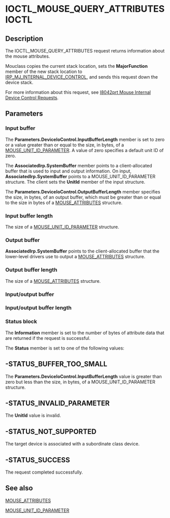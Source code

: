 # IOCTL_MOUSE_QUERY_ATTRIBUTES IOCTL

## Description

The IOCTL_MOUSE_QUERY_ATTRIBUTES request returns information about the mouse attributes.

Mouclass copies the current stack location, sets the **MajorFunction** member of the new stack location to [IRP_MJ_INTERNAL_DEVICE_CONTROL](https://learn.microsoft.com/windows-hardware/drivers/kernel/irp-mj-internal-device-control), and sends this request down the device stack.

For more information about this request, see [I8042prt Mouse Internal Device Control Requests](https://learn.microsoft.com/windows-hardware/drivers/ddi/content/).

## Parameters

### Input buffer

The **Parameters.DeviceIoControl.InputBufferLength** member is set to zero or a value greater than or equal to the size, in bytes, of a [MOUSE_UNIT_ID_PARAMETER](https://learn.microsoft.com/windows/desktop/api/ntddmou/ns-ntddmou-mouse_unit_id_parameter). A value of zero specifies a default unit ID of zero.

The **AssociatedIrp.SystemBuffer**  member points to a client-allocated buffer that is used to input and output information. On input, **AssociatedIrp.SystemBuffer** points to a MOUSE_UNIT_ID_PARAMETER structure. The client sets the **UnitId** member of the input structure.

The **Parameters.DeviceIoControl.OutputBufferLength** member specifies the size, in bytes, of an output buffer, which must be greater than or equal to the size in bytes of a [MOUSE_ATTRIBUTES](https://learn.microsoft.com/windows/desktop/api/ntddmou/ns-ntddmou-mouse_attributes) structure.

### Input buffer length

The size of a [MOUSE_UNIT_ID_PARAMETER](https://learn.microsoft.com/windows/desktop/api/ntddmou/ns-ntddmou-mouse_unit_id_parameter) structure.

### Output buffer

**AssociatedIrp.SystemBuffer** points to the client-allocated buffer that the lower-level drivers use to output a [MOUSE_ATTRIBUTES](https://learn.microsoft.com/windows/desktop/api/ntddmou/ns-ntddmou-mouse_attributes) structure.

### Output buffer length

The size of a [MOUSE_ATTRIBUTES](https://learn.microsoft.com/windows/desktop/api/ntddmou/ns-ntddmou-mouse_attributes) structure.

### Input/output buffer

### Input/output buffer length

### Status block

The **Information** member is set to the number of bytes of attribute data that are returned if the request is successful.

The **Status** member is set to one of the following values:

## -STATUS_BUFFER_TOO_SMALL

The **Parameters.DeviceIoControl.InputBufferLength**  value is greater than zero but less than the size, in bytes, of a MOUSE_UNIT_ID_PARAMETER structure.

## -STATUS_INVALID_PARAMETER

The **UnitId**  value is invalid.

## -STATUS_NOT_SUPPORTED

The target device is associated with a subordinate class device.

## -STATUS_SUCCESS

The request completed successfully.

## See also

[MOUSE_ATTRIBUTES](https://learn.microsoft.com/windows/desktop/api/ntddmou/ns-ntddmou-mouse_attributes)

[MOUSE_UNIT_ID_PARAMETER](https://learn.microsoft.com/windows/desktop/api/ntddmou/ns-ntddmou-mouse_unit_id_parameter)